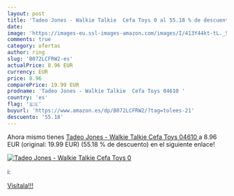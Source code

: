 ```yaml
---
layout: post
title: 'Tadeo Jones - Walkie Talkie  Cefa Toys 0 al 55.18 % de descuento'
date: 
image: 'https://images-eu.ssl-images-amazon.com/images/I/413Y44kt-tL._SL200_.jpg'
comments: true
category: ofertas
author: ring
slug: 'B072LCFRW2-es'
actualPrice: 8.96 EUR
currency: EUR
price: 8.96
comparePrice: 19.99 EUR
prodname: 'Tadeo Jones - Walkie Talkie  Cefa Toys 04610 '
country: 'es'
flag: '🇪🇸'
buyurl: 'https://www.amazon.es/dp/B072LCFRW2/?tag=tolees-21'
descuento: '55.18'
---
```


Ahora mismo tienes [Tadeo Jones - Walkie Talkie  Cefa Toys 04610 ](https://www.amazon.es/dp/B072LCFRW2/?tag=tolees-21) a 8.96 EUR (original: 19.99 EUR) (55.18 %  de descuento) en el siguiente enlace!

[![Tadeo Jones - Walkie Talkie  Cefa Toys 0](https://images-eu.ssl-images-amazon.com/images/I/413Y44kt-tL._SL200_.jpg)](https://www.amazon.es/dp/B072LCFRW2/?tag=tolees-21)

ℹ️:


[Visítala!!!](https://www.amazon.es/dp/B072LCFRW2/?tag=tolees-21)
